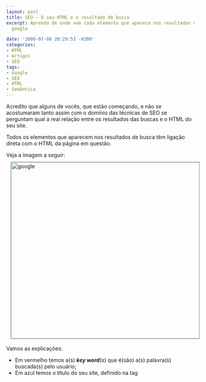 ```yaml
---
layout: post
title: SEO – O seu HTML e o resultado de busca
excerpt: Aprenda de onde vem cada elemento que aparece nos resultados de busca do
  google

date: '2009-07-08 20:29:53 -0300'
categories:
- HTML
- Artigos
- SEO
tags:
- Google
- SEO
- HTML
- Semântica
---
```

<p>Acredito que alguns de vocês, que estão começando, e não se acostumaram tanto assim com o domínio das técnicas de SEO se perguntam qual a real relação entre os resultados das buscas e o HTML do seu site.</p>
<p>Todos os elementos que aparecem nos resultados de busca têm ligação direta com o HTML da página em questão.</p>
<p>Veja a imagem a seguir:<br />
<a href="http://blog.thiagobelem.net/arquivos/2009/07/google.jpg"><img src="http://blog.thiagobelem.net/arquivos/2009/07/google.jpg" alt="google" title="google" width="600" height="471" class="aligncenter size-full wp-image-566" style="border: 1px solid gray; margin: 10px 0 0 12px" /></a><br />
<br />
Vamos as explicações:</p>
<ul>
<li>Em vermelho temos a(s) <strong><em>key word</em></strong>(s) que é(são) a(s) palavra(s) buscada(s) pelo usuário;</li>
<li>Em azul temos o título do seu site, definido na tag <strong><title></strong> do seu HTML;</li>
<li>Em verde temos a <strong>descrição</strong> do site, definido na tag <strong><meta name="description" content="..." /></strong>, dentro do <strong><head></strong> da sua página;</li>
<li>E por fim temos, em amarelo, o link da página indexada pelo Google</li>
</ul>
<p>--</p>
<p>O motivo desse post foi mostrar a importância <em><strong>key word</strong></em> (palavra-chave) pra um bom resultado no Google... O ideal é que ela esteja presente no titulo, descrição e link da sua página. Isso vai permitir uma melhor posição nos resultados de busca.</p>
<p>Abraços :)</p>
